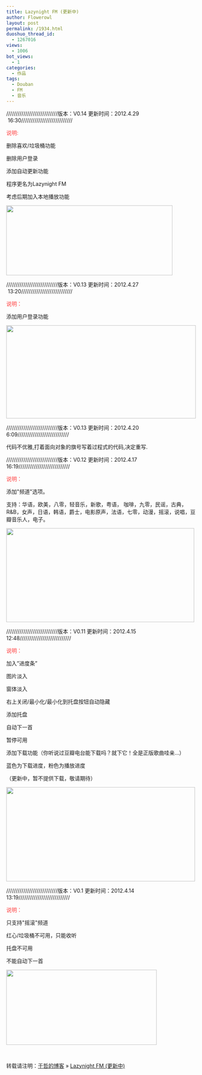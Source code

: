 ```yaml
---
title: Lazynight FM (更新中)
author: Flowerowl
layout: post
permalink: /1934.html
duoshuo_thread_id:
  - 1267016
views:
  - 1006
bot_views:
  - 1
categories:
  - 作品
tags:
  - Douban
  - FM
  - 音乐
---
```

///////////////////////////版本：V0.14 更新时间：2012.4.29  16:30///////////////////////////

<span style="color: #ff4040;">说明:</span>

删除喜欢/垃圾桶功能

删除用户登录

添加自动更新功能

程序更名为Lazynight FM

考虑后期加入本地播放功能

<img class="aligncenter size-full wp-image-2026" title="Update" src="http://lazynight.me/wp-content/uploads/2012/04/Update.gif" alt="" width="442" height="186" />

///////////////////////////版本：V0.13 更新时间：2012.4.27  13:20///////////////////////////

<span style="color: #ff4040;">说明：</span>

添加用户登录功能

<img class="aligncenter size-full wp-image-2023" title="Lazynight" src="http://lazynight.me/wp-content/uploads/2012/04/douban1.gif" alt="" width="504" height="248" />

///////////////////////////版本：V0.13 更新时间：2012.4.20 6:09///////////////////////////

代码不优雅,打着面向对象的旗号写着过程式的代码,决定重写.

///////////////////////////版本：V0.12 更新时间：2012.4.17 16:19///////////////////////////

<span style="color: #ff4040;">说明：</span>

添加"频道"选项。

支持：华语，欧美，八零，轻音乐，新歌，粤语， 咖啡，九零，民谣，古典，R&B，女声，日语，韩语，爵士，电影原声，法语，七零，动漫，摇滚，说唱，豆瓣音乐人，电子。

<img class="aligncenter size-full wp-image-1951" title="Douban" src="http://lazynight.me/wp-content/uploads/2012/04/Douban3.gif" alt="" width="500" height="250" />

///////////////////////////版本：V0.11 更新时间：2012.4.15 12:48///////////////////////////

<span style="color: #ff4040;">说明：</span>

加入&#8221;进度条&#8221;

图片淡入

窗体淡入

右上关闭/最小化/最小化到托盘按钮自动隐藏

添加托盘

自动下一首

暂停可用

添加下载功能（你听说过豆瓣电台能下载吗？就下它！全是正版歌曲哇亲&#8230;）

蓝色为下载进度，粉色为播放进度

（更新中，暂不提供下载，敬请期待）

<img class="aligncenter size-full wp-image-1944" title="Douban" src="http://lazynight.me/wp-content/uploads/2012/04/Douban2.gif" alt="" width="502" height="251" />

///////////////////////////版本：V0.1 更新时间：2012.4.14 13:19///////////////////////////

<span style="color: #ff4040;">说明：</span>

只支持"摇滚"频道

红心/垃圾桶不可用，只能收听

托盘不可用

不能自动下一首

<img class="aligncenter size-full wp-image-1935" title="Douban" src="http://lazynight.me/wp-content/uploads/2012/04/Douban1.gif" alt="" width="400" height="200" />

&nbsp;

转载请注明：[于哲的博客][1] &raquo; [Lazynight FM (更新中)][2]

 [1]: http://lazynight.me
 [2]: http://lazynight.me/1934.html